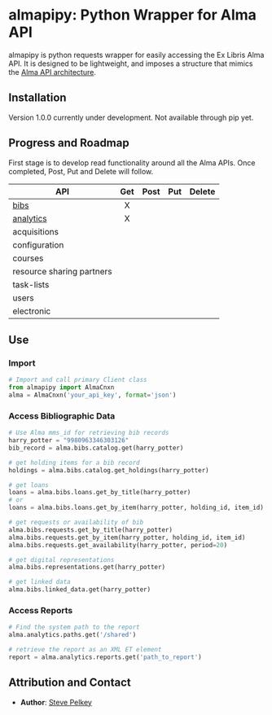 # almapipy: Python Wrapper for Alma API

almapipy is python requests wrapper for easily accessing the Ex Libris Alma API. It is designed to be lightweight, and imposes a structure that mimics the [Alma API architecture](https://developers.exlibrisgroup.com/alma/apis).

## Installation
Version 1.0.0 currently under development. Not available through pip yet.

## Progress and Roadmap
First stage is to develop read functionality around all the Alma APIs. Once completed, Post, Put and Delete will follow.

| API | Get | Post | Put | Delete |
| --- | :---: | :---: | :---: | :---: |
| [bibs](#access-bibliographic-data) | X | | | |
| [analytics](#access-reports) | X | | | |
| acquisitions | | | | |
| configuration | | | | |
| courses | | | | |
| resource sharing partners | | | | |
| task-lists | | | | |
| users | | | | |
| electronic | | | | |

## Use

### Import
```python
# Import and call primary Client class
from almapipy import AlmaCnxn
alma = AlmaCnxn('your_api_key', format='json')
```
### Access Bibliographic Data
```python
# Use Alma mms_id for retrieving bib records
harry_potter = "9980963346303126"
bib_record = alma.bibs.catalog.get(harry_potter)

# get holding items for a bib record
holdings = alma.bibs.catalog.get_holdings(harry_potter)

# get loans
loans = alma.bibs.loans.get_by_title(harry_potter)
# or
loans = alma.bibs.loans.get_by_item(harry_potter, holding_id, item_id)

# get requests or availability of bib
alma.bibs.requests.get_by_title(harry_potter)
alma.bibs.requests.get_by_item(harry_potter, holding_id, item_id)
alma.bibs.requests.get_availability(harry_potter, period=20)

# get digital representations
alma.bibs.representations.get(harry_potter)

# get linked data
alma.bibs.linked_data.get(harry_potter)
```

### Access Reports
```python
# Find the system path to the report
alma.analytics.paths.get('/shared')

# retrieve the report as an XML ET element
report = alma.analytics.reports.get('path_to_report')
```
## Attribution and Contact

* **Author**: [Steve Pelkey](mailto:spelkey@ucdavis.edu)
